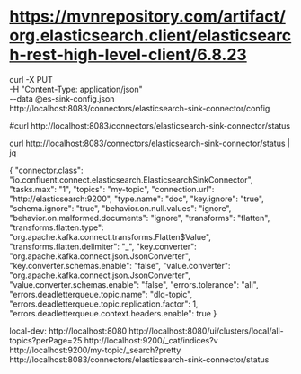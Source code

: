 
# https://mvnrepository.com/artifact/org.elasticsearch.client/elasticsearch-rest-high-level-client/6.8.23

curl -X PUT \
     -H "Content-Type: application/json" \
     --data @es-sink-config.json \
     http://localhost:8083/connectors/elasticsearch-sink-connector/config


 #curl http://localhost:8083/connectors/elasticsearch-sink-connector/status

 curl http://localhost:8083/connectors/elasticsearch-sink-connector/status | jq

{
    "connector.class": "io.confluent.connect.elasticsearch.ElasticsearchSinkConnector",
    "tasks.max": "1",
    "topics": "my-topic",
    "connection.url": "http://elasticsearch:9200",
    "type.name": "doc",
    "key.ignore": "true",
    "schema.ignore": "true",
    "behavior.on.null.values": "ignore",
    "behavior.on.malformed.documents": "ignore",
    "transforms": "flatten",
    "transforms.flatten.type": "org.apache.kafka.connect.transforms.Flatten$Value",
    "transforms.flatten.delimiter": "_",
    "key.converter": "org.apache.kafka.connect.json.JsonConverter",
    "key.converter.schemas.enable": "false",
    "value.converter": "org.apache.kafka.connect.json.JsonConverter",
    "value.converter.schemas.enable": "false",
    "errors.tolerance": "all",
    "errors.deadletterqueue.topic.name": "dlq-topic",
    "errors.deadletterqueue.topic.replication.factor": 1,
    "errors.deadletterqueue.context.headers.enable": true
}


local-dev:
http://localhost:8080
http://localhost:8080/ui/clusters/local/all-topics?perPage=25
http://localhost:9200/_cat/indices?v
http://localhost:9200/my-topic/_search?pretty
http://localhost:8083/connectors/elasticsearch-sink-connector/status


